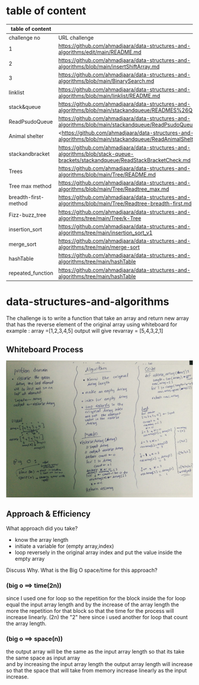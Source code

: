 
# table of content  

| table of content |  |
| ----------- | ----------- |
| challenge no| URL challenge |
| 1 | <https://github.com/ahmadjaara/data-structures-and-algorithms/edit/main/README.md> |
| 2  | <https://github.com/ahmadjaara/data-structures-and-algorithms/blob/main/insertShiftArray.md>  |
| 3  | <https://github.com/ahmadjaara/data-structures-and-algorithms/blob/main/BinarySearch.md> |
|linklist| <https://github.com/ahmadjaara/data-structures-and-algorithms/blob/main/linklist/README.md>|
|stack&queue| <https://github.com/ahmadjaara/data-structures-and-algorithms/blob/main/stackandqueue/READMES%26Q.md>|
|ReadPsudoQueue|<https://github.com/ahmadjaara/data-structures-and-algorithms/blob/main/stackandqueue/ReadPsudoQueue.md>|
|Animal shelter|<<https://github.com/ahmadjaara/data-structures-and-algorithms/blob/main/stackandqueue/ReadAnimalShelter.md>|
|stackandbracket|<https://github.com/ahmadjaara/data-structures-and-algorithms/blob/stack-queue-brackets/stackandqueue/ReadStackBracketCheck.md>|
|Trees |<https://github.com/ahmadjaara/data-structures-and-algorithms/blob/main/Tree/README.md>|
|Tree max method|<https://github.com/ahmadjaara/data-structures-and-algorithms/blob/main/Tree/Readtree_max.md>|
|breadth-first-method|<https://github.com/ahmadjaara/data-structures-and-algorithms/blob/main/Tree/Readtree-breadth-first.md>|
|Fizz-buzz_tree|<https://github.com/ahmadjaara/data-structures-and-algorithms/tree/main/Tree/k-Tree>|
|insertion_sort |<https://github.com/ahmadjaara/data-structures-and-algorithms/tree/main/insertion_sort_v1>|
|merge_sort|<https://github.com/ahmadjaara/data-structures-and-algorithms/tree/main/merge-sort>|
|hashTable|<https://github.com/ahmadjaara/data-structures-and-algorithms/tree/main/hashTable>|
|repeated_function|<https://github.com/ahmadjaara/data-structures-and-algorithms/tree/main/hashTable>|

# data-structures-and-algorithms

The challenge is to write a function that take an array and return new array that has the reverse element of the original array using whiteboard
for example :
array =[1,2,3,4,5]
output will give
revarray = [5,4,3,2,1]  

## Whiteboard Process

![Whiteboard challenge](/picture/array-reverse.jpeg "Whiteboard challenge" )

## Approach & Efficiency

What approach did you take?

- know the array length
- initiate a variable for (empty array,index)
- loop reversely in the original array index and put the value inside the empty   array

Discuss Why. What is the Big O space/time for this approach?

### (big o ==> time(2n))

since I used one for loop so the repetition for the block inside the for loop equal the input array length and by the increase of the array length the more the repetition for that block
so that the time for the process will increase linearly.
(2n) the "2" here since i used another for loop that count the array length.

### (big o ==> space(n))

the output array will be the same as the input array length
so that its take the same space as input array  
and by increasing the input array length the output array length will increase so that the space that will take from memory increase linearly as the input increase.
